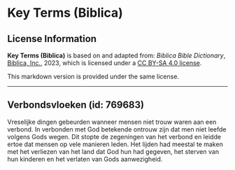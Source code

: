 # Key Terms (Biblica)

## License Information

**Key Terms (Biblica)** is based on and adapted from: _Biblica Bible Dictionary_, [Biblica, Inc.](https://www.biblica.com/), 2023, which is licensed under a [CC BY-SA 4.0 license](https://creativecommons.org/licenses/by-sa/4.0/legalcode.en).

This markdown version is provided under the same license.



--------------------------------

## Verbondsvloeken (id: 769683)

Vreselijke dingen gebeurden wanneer mensen niet trouw waren aan een verbond. In verbonden met God betekende ontrouw zijn dat men niet leefde volgens Gods wegen. Dit stopte de zegeningen van het verbond en leidde ertoe dat mensen op vele manieren leden. Het lijden had meestal te maken met het verliezen van het land dat God hun had gegeven, het sterven van hun kinderen en het verlaten van Gods aanwezigheid.


